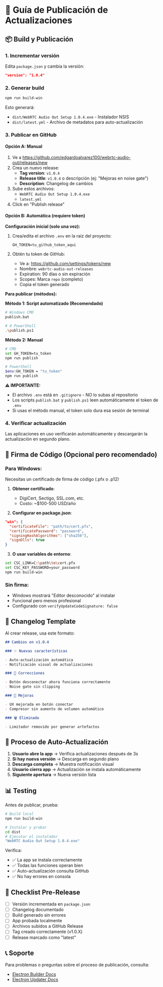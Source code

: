 # 🚀 Guía de Publicación de Actualizaciones

## 📦 Build y Publicación

### 1. **Incrementar versión**

Edita `package.json` y cambia la versión:

```json
"version": "1.0.4"
```

### 2. **Generar build**

```bash
npm run build-win
```

Esto generará:

- `dist/WebRTC Audio Out Setup 1.0.4.exe` - Instalador NSIS
- `dist/latest.yml` - Archivo de metadatos para auto-actualización

### 3. **Publicar en GitHub**

#### Opción A: Manual

1. Ve a https://github.com/edgardoalvarez100/webrtc-audio-out/releases/new
2. Crea un nuevo release:
   - **Tag version**: `v1.0.4`
   - **Release title**: `v1.0.4` o descripción (ej: "Mejoras en noise gate")
   - **Description**: Changelog de cambios
3. Sube estos archivos:
   - `WebRTC Audio Out Setup 1.0.4.exe`
   - `latest.yml`
4. Click en "Publish release"

#### Opción B: Automática (requiere token)

**Configuración inicial (solo una vez):**

1. Crea/edita el archivo `.env` en la raíz del proyecto:

   ```properties
   GH_TOKEN=tu_github_token_aqui
   ```

2. Obtén tu token de GitHub:
   - Ve a: https://github.com/settings/tokens/new
   - Nombre: `webrtc-audio-out-releases`
   - Expiration: 90 días o sin expiración
   - Scopes: Marca `repo` (completo)
   - Copia el token generado

**Para publicar (métodos):**

**Método 1: Script automatizado (Recomendado)**

```bash
# Windows CMD
publish.bat

# O PowerShell
.\publish.ps1
```

**Método 2: Manual**

```bash
# CMD
set GH_TOKEN=tu_token
npm run publish

# PowerShell
$env:GH_TOKEN = "tu_token"
npm run publish
```

**⚠️ IMPORTANTE:**

- El archivo `.env` está en `.gitignore` - NO lo subas al repositorio
- Los scripts `publish.bat` y `publish.ps1` leen automáticamente el token de `.env`
- Si usas el método manual, el token solo dura esa sesión de terminal

### 4. **Verificar actualización**

Las aplicaciones en uso verificarán automáticamente y descargarán la actualización en segundo plano.

## 🔐 Firma de Código (Opcional pero recomendado)

### Para Windows:

Necesitas un certificado de firma de código (.pfx o .p12)

1. **Obtener certificado**:

   - DigiCert, Sectigo, SSL.com, etc.
   - Costo: ~$100-500 USD/año

2. **Configurar en package.json**:

```json
"win": {
  "certificateFile": "path/to/cert.pfx",
  "certificatePassword": "password",
  "signingHashAlgorithms": ["sha256"],
  "signDlls": true
}
```

3. **O usar variables de entorno**:

```bash
set CSC_LINK=C:\path\to\cert.pfx
set CSC_KEY_PASSWORD=your_password
npm run build-win
```

### Sin firma:

- Windows mostrará "Editor desconocido" al instalar
- Funcional pero menos profesional
- Configurado con `verifyUpdateCodeSignature: false`

## 📝 Changelog Template

Al crear release, usa este formato:

```markdown
## Cambios en v1.0.4

### ✨ Nuevas características

- Auto-actualización automática
- Notificación visual de actualizaciones

### 🐛 Correcciones

- Botón desconectar ahora funciona correctamente
- Noise gate sin clipping

### 🎨 Mejoras

- UX mejorada en botón conectar
- Compresor sin aumento de volumen automático

### 🗑️ Eliminado

- Limitador removido por generar artefactos
```

## 🔄 Proceso de Auto-Actualización

1. **Usuario abre la app** → Verifica actualizaciones después de 3s
2. **Si hay nueva versión** → Descarga en segundo plano
3. **Descarga completa** → Muestra notificación visual
4. **Usuario cierra app** → Actualización se instala automáticamente
5. **Siguiente apertura** → Nueva versión lista

## 📊 Testing

Antes de publicar, prueba:

```bash
# Build local
npm run build-win

# Instalar y probar
cd dist
# Ejecutar el instalador
"WebRTC Audio Out Setup 1.0.4.exe"
```

Verifica:

- ✅ La app se instala correctamente
- ✅ Todas las funciones operan bien
- ✅ Auto-actualización consulta GitHub
- ✅ No hay errores en consola

## 🎯 Checklist Pre-Release

- [ ] Versión incrementada en `package.json`
- [ ] Changelog documentado
- [ ] Build generado sin errores
- [ ] App probada localmente
- [ ] Archivos subidos a GitHub Release
- [ ] Tag creado correctamente (v1.0.X)
- [ ] Release marcado como "latest"

## 📞 Soporte

Para problemas o preguntas sobre el proceso de publicación, consulta:

- [Electron Builder Docs](https://www.electron.build/)
- [Electron Updater Docs](https://www.electron.build/auto-update)
